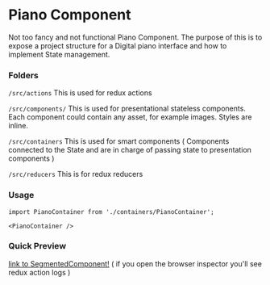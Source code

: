 # Piano Component

Not too fancy and not functional Piano Component. The purpose of this is to expose a project structure for a Digital piano interface and how to implement State management.

### Folders
`/src/actions`
  This is used for redux actions

`/src/components/`
  This is used for presentational stateless components. Each component could contain any asset, for example images. Styles are inline.

`/src/containers`
  This is used for smart components ( Components connected to the State and are in charge of passing state to presentation components )

`/src/reducers`
  This is for redux reducers

### Usage

```
import PianoContainer from './containers/PianoContainer';

<PianoContainer />
```

### Quick Preview
[link to SegmentedComponent!](https://exercise-5-rdjfjkbfjs.now.sh/) ( if you open the browser inspector you'll see redux action logs )